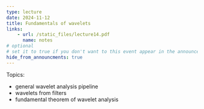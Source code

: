 ```yaml
---
type: lecture
date: 2024-11-12
title: Fundamentals of wavelets
links:
    - url: /static_files/lecture14.pdf
      name: notes
# optional
# set it to true if you don't want to this event appear in the announcements section
hide_from_announcments: true
---
```

Topics:
* general wavelet analysis pipeline
* wavelets from filters
* fundamental theorem of wavelet analysis


